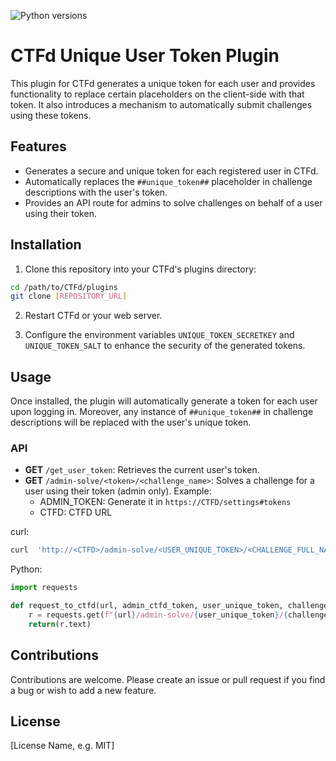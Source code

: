 ![Python versions](https://img.shields.io/badge/python-3.9-blue.svg)



# CTFd Unique User Token Plugin

This plugin for CTFd generates a unique token for each user and provides functionality to replace certain placeholders on the client-side with that token. It also introduces a mechanism to automatically submit challenges using these tokens.

## Features

- Generates a secure and unique token for each registered user in CTFd.
- Automatically replaces the `##unique_token##` placeholder in challenge descriptions with the user's token.
- Provides an API route for admins to solve challenges on behalf of a user using their token.

## Installation

1. Clone this repository into your CTFd's plugins directory:

```bash
cd /path/to/CTFd/plugins
git clone [REPOSITORY_URL]
```

2. Restart CTFd or your web server.

3. Configure the environment variables `UNIQUE_TOKEN_SECRETKEY` and `UNIQUE_TOKEN_SALT` to enhance the security of the generated tokens.

## Usage

Once installed, the plugin will automatically generate a token for each user upon logging in. Moreover, any instance of `##unique_token##` in challenge descriptions will be replaced with the user's unique token.


### API

- **GET** `/get_user_token`: Retrieves the current user's token.
- **GET** `/admin-solve/<token>/<challenge_name>`: Solves a challenge for a user using their token (admin only). Example:
  - ADMIN_TOKEN: Generate it in `https://CTFD/settings#tokens`
  - CTFD: CTFD URL

curl: 
```bash
curl  'http://<CTFD>/admin-solve/<USER_UNIQUE_TOKEN>/<CHALLENGE_FULL_NAME>' -H 'Authorization: Token <ADMIN_CTFD_TOKEN>' -H 'Content-type: application/json'
```

Python: 
```py
import requests

def request_to_ctfd(url, admin_ctfd_token, user_unique_token, challenge_name):
    r = requests.get(f"{url}/admin-solve/{user_unique_token}/{challenge_name}", headers={'Content-Type':'application/json', 'Authorization': f"Bearer {admin_ctfd_token}"})
    return(r.text)
```


## Contributions

Contributions are welcome. Please create an issue or pull request if you find a bug or wish to add a new feature.

## License

[License Name, e.g. MIT]